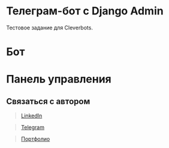 # Телеграм-бот с Django Admin
Тестовое задание для Cleverbots.

# Бот

# Панель управления

## Связаться с автором
>[LinkedIn](http://linkedin.com/in/aizi)

>[Telegram](https://t.me/nightriddler)

>[Портфолио](https://github.com/nightriddler)

